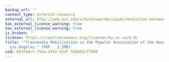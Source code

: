 ```yaml
---
backup_url: ''
content_type: external-resource
external_url: http://web.mit.edu/schock/www/docs/pubs/mediation-movements-scc.pdf
has_external_licence_warning: true
has_external_license_warning: true
is_broken: ''
license: https://creativecommons.org/licenses/by-nc-sa/4.0/
title: '"Transmedia Mobilization in the Popular Association of the Oaxacan Peoples,
  Los Angeles." (PDF - 2.2MB)'
uid: 053f84cf-75ea-4fb2-92df-5dd842c77509
---
```

